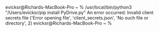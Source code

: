 evicksr@Richards-MacBook-Pro ~ % /usr/local/bin/python3 "/Users/evicksr/pip install PyDrive.py"
An error occurred: Invalid client secrets file ('Error opening file', 'client_secrets.json', 'No such file or directory', 2)
evicksr@Richards-MacBook-Pro ~ % 
